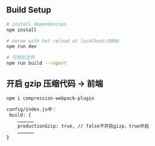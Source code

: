 

> 

## Build Setup

```bash
# install dependencies
npm install

# serve with hot reload at localhost:8080
npm run dev

# 可视化文件
npm run build --report
```

## 开启 gzip 压缩代码 -> 前端

```bash
npm i compression-webpack-plugin

config/index.js中：
 build: {
    ………………
    productionGzip: true, // false不开启gizp，true开启
    ………………
}
```
